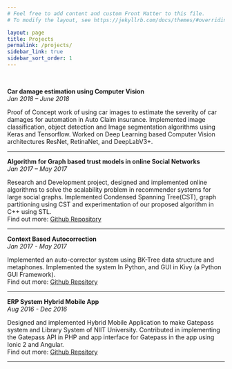 ```yaml
---
# Feel free to add content and custom Front Matter to this file.
# To modify the layout, see https://jekyllrb.com/docs/themes/#overriding-theme-defaults

layout: page
title: Projects
permalink: /projects/
sidebar_link: true
sidebar_sort_order: 1
---
```

<br>

<b>Car damage estimation using Computer Vision</b><br>
<i>Jan 2018 – June 2018</i>
<p>Proof of Concept work of using car images to estimate the severity of car damages for automation in Auto Claim insurance. Implemented image classification, object detection and Image segmentation algorithms using Keras​ and Tensorflow. Worked on Deep Learning based Computer Vision architectures ResNet, RetinaNet, and DeepLabV3+.
</p>

<hr>

<b>Algorithm for Graph based trust models in online Social Networks</b><br>
<i>Jan 2017 – May 2017</i>
<p>Research and Development project, designed and implemented online algorithms to solve the scalability problem in recommender systems for large social graphs. Implemented Condensed Spanning Tree(CST), graph partitioning using CST and experimentation of our proposed algorithm in C++ using STL.
<br>
Find out more: <a href="https://github.com/nvs-abhilash/OSNtrust" target="_blank">Github Repository</a>
</p>

<hr>

<b>Context Based Autocorrection</b><br>
<i>Jan 2017 - May 2017</i>
<p>Implemented an auto-corrector system using BK-Tree data structure and metaphones. Implemented the system In Python, and GUI in Kivy (a Python GUI Framework).
<br>
Find out more: <a href="https://github.com/nvs-abhilash/CorrectMe/" target="_blank">Github Repsitory</a>
</p>

<hr>

<b>ERP System Hybrid Mobile App</b><br>
<i>Aug 2016 - Dec 2016</i>
<p>Designed and implemented Hybrid Mobile Application to make Gatepass system and Library System of NIIT University. Contributed in implementing the Gatepass API in PHP and app interface for Gatepass in the app using Ionic 2 and Angular.
<br>
Find out more: <a href="https://github.com/prateek-agarwal/Web-App-for-University" target="_blank">Github Repsitory</a>
</p>

<hr>
